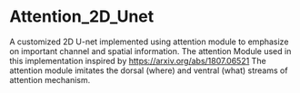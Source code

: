# Attention_2D_Unet
A customized 2D U-net implemented using attention module to emphasize on important channel and spatial information.
The attention Module used in this implementation inspired by https://arxiv.org/abs/1807.06521
The attention module imitates the dorsal (where) and ventral (what) streams of attention mechanism.
